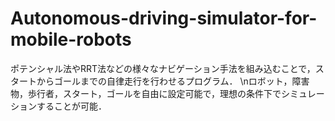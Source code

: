 # Autonomous-driving-simulator-for-mobile-robots
ポテンシャル法やRRT法などの様々なナビゲーション手法を組み込むことで，スタートからゴールまでの自律走行を行わせるプログラム．
\nロボット，障害物，歩行者，スタート，ゴールを自由に設定可能で，理想の条件下でシミュレーションすることが可能．
